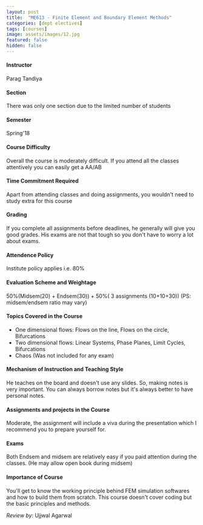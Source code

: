 ```yaml
---
layout: post
title:  "ME613 - Finite Element and Boundary Element Methods"
categories: [dept electives]
tags: [courses]
image: assets/images/12.jpg
featured: false
hidden: false
---
```


#### Instructor
Parag Tandiya

#### Section
There was only one section due to the limited number of students

#### Semester
Spring'18

#### Course Difficulty
Overall the course is moderately difficult. If you attend all the classes attentively you can easily get a AA/AB

#### Time Commitment Required
Apart from attending classes and doing assignments, you wouldn't need to study extra for this course

#### Grading
If you complete all assignments before deadlines, he generally will give you good grades. His exams are not that tough so you don't have to worry a lot about exams. 

#### Attendence Policy
Institute policy applies i.e. 80%

#### Evaluation Scheme and Weightage
50%(Midsem(20) + Endsem(30)) + 50%( 3 assignments (10+10+30)) (PS: midsem/endsem ratio may vary)

#### Topics Covered in the Course
* One dimensional flows: Flows on the line, Flows on the circle, Bifurcations
* Two dimensional flows: Linear Systems, Phase Planes, Limit Cycles, Bifurcations 
* Chaos (Was not included for any exam)

#### Mechanism of Instruction and Teaching Style
He teaches on the board and doesn't use any slides. So, making notes is very important. You can always borrow notes but it's always better to have personal notes.

#### Assignments and projects in the Course
Moderate, the assignment will include a viva during the presentation which I recommend you to prepare yourself for.

#### Exams
Both Endsem and midsem are relatively easy if you paid attention during the classes. (He may allow open book during midsem)

#### Importance of Course
You'll get to know the working principle behind FEM simulation softwares and how to build them from scratch. This course doesn't cover coding but the basic principles and methods. 

*Review by:* Ujjwal Agarwal